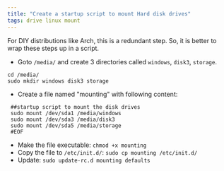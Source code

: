 ```yaml
---
title: "Create a startup script to mount Hard disk drives"
tags: drive linux mount
--- 
```


For DIY distributions like Arch, this is a redundant step. So, it is better to wrap these steps up in a script.

  * Goto `/media/` and create 3 directories called `windows`, `disk3`, `storage`.
```
cd /media/
sudo mkdir windows disk3 storage
```
  * Create a file named "mounting" with following content:
``` 
 ##startup script to mount the disk drives
 sudo mount /dev/sda1 /media/windows
 sudo mount /dev/sda3 /media/disk3
 sudo mount /dev/sda5 /media/storage
 #EOF
```
 
  * Make the file executable:
 	`chmod +x mounting`
  * Copy the file to `/etc/init.d/`:
 	`sudo cp mounting /etc/init.d/`
  * Update:
 	`sudo update-rc.d mounting defaults`
